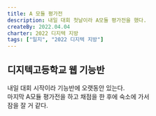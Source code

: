 ```yaml
---
title: A 모듈 평가전
description: 내일 대회 첫날이라 A모듈 평가전을 했다.
createBy: 2022.04.04
charter: 2022 디지텍 지방
tags: ["일지", "2022 디지텍 지방"]
---
```


## 디지텍고등학교 웹 기능반

내일 대회 시작이라 기능반에 오랫동안 있는다.  
마지막 A모듈 평가전을 하고 채점을 한 후에 숙소에 가서  
잠을 잘 거 같다.
